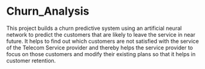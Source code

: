 # Churn_Analysis

This project builds a churn predictive system using an artificial neural network to predict the customers that are likely to leave the service in near future. It helps to find out which customers are not satisfied with the service of the Telecom Service provider and thereby helps the service provider to focus on those customers and modify their existing plans so that it helps in customer retention. 
